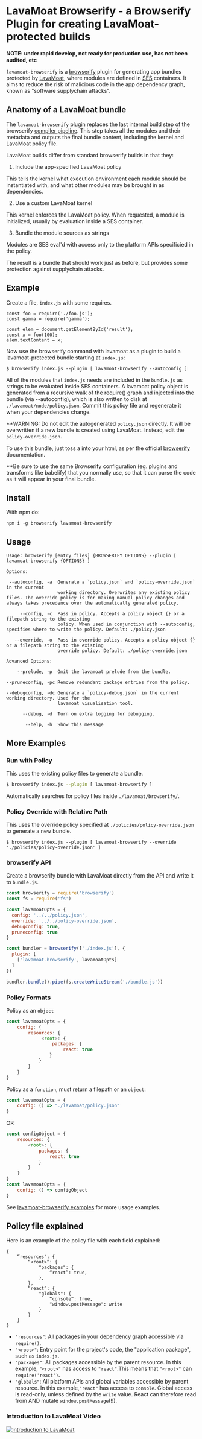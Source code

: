 # LavaMoat Browserify - a Browserify Plugin for creating LavaMoat-protected builds

**NOTE: under rapid develop, not ready for production use, has not been audited, etc**

`lavamoat-browserify` is a [browserify][BrowserifyGithub] plugin for generating app bundles protected by [LavaMoat](https://github.com/LavaMoat/overview), where modules are defined in [SES][SesGithub] containers. It aims to reduce the risk of malicious code in the app dependency graph, known as "software supplychain attacks".

[BrowserifyGithub]: https://github.com/browserify/browserify
[SesGithub]: https://github.com/agoric/SES

## Anatomy of a LavaMoat bundle

The `lavamoat-browserify` plugin replaces the last internal build step of the browserify [compiler pipeline](https://github.com/browserify/browserify-handbook#compiler-pipeline). This step takes all the modules and their metadata and outputs the final bundle content, including the kernel and LavaMoat policy file.

LavaMoat builds differ from standard browserify builds in that they:

1. Include the app-specified LavaMoat policy

This tells the kernel what execution environment each module should be instantiated with, and what other modules may be brought in as dependencies.

2. Use a custom LavaMoat kernel

This kernel enforces the LavaMoat policy. When requested, a module is initialized, usually by evaluation inside a SES container.

3. Bundle the module sources as strings

Modules are SES eval'd with access only to the platform APIs specificied in the policy.

The result is a bundle that should work just as before, but provides some protection against supplychain attacks.

## Example

Create a file, `index.js` with some requires.

```
const foo = require('./foo.js');
const gamma = require('gamma');

const elem = document.getElementById('result');
const x = foo(100);
elem.textContent = x;
```

Now use the browserify command with lavamoat as a plugin to build a lavamoat-protected bundle starting at `index.js`:

```
$ browserify index.js --plugin [ lavamoat-browserify --autoconfig ]
```

All of the modules that `index.js` needs are included in the `bundle.js` as strings to be evaluated inside SES containers. A lavamoat policy object is generated from a recursive walk of the require() graph and injected into the bundle (via --autoconfig), which is also written to disk at `./lavamoat/node/policy.json`. Commit this policy file and regenerate it when your dependencies change.

**WARNING: Do not edit the autogenerated `policy.json` directly. It will be overwritten if a new bundle is created using LavaMoat. Instead, edit the `policy-override.json`.

To use this bundle, just toss a <script src="bundle.js"></script> into your html, as per the official [browserify][BrowserifyGithub] documentation.

**Be sure to use the same Browserify configuration (eg. plugins and transforms like babelify) that you normally use, so that it can parse the code as it will appear in your final bundle.

## Install

With npm do:

```
npm i -g browserify lavamoat-browserify
```

## Usage

```
Usage: browserify [entry files] {BROWSERIFY OPTIONS} --plugin [ lavamoat-browserify {OPTIONS} ]

Options:

 --autoconfig, -a  Generate a `policy.json` and `policy-override.json` in the current
                   working directory. Overwrites any existing policy files. The override policy is for making manual policy changes and always takes precedence over the automatically generated policy.

     --config, -c  Pass in policy. Accepts a policy object {} or a filepath string to the existing
                   policy. When used in conjunction with --autoconfig, specifies where to write the policy. Default: ./policy.json

   --override, -o  Pass in override policy. Accepts a policy object {} or a filepath string to the existing
                   override policy. Default: ./policy-override.json

Advanced Options:

    --prelude, -p  Omit the lavamoat prelude from the bundle.

--pruneconfig, -pc Remove redundant package entries from the policy.

--debugconfig, -dc Generate a `policy-debug.json` in the current working directory. Used for the
                   lavamoat visualisation tool.

      --debug, -d  Turn on extra logging for debugging.

       --help, -h  Show this message
```

## More Examples

### Run with Policy

This uses the existing policy files to generate a bundle.

```bash
$ browserify index.js --plugin [ lavamoat-browserify ]
```

Automatically searches for policy files inside `./lavamoat/browserify/`.

### Policy Override with Relative Path

This uses the override policy specified at `./policies/policy-override.json` to generate a new bundle.

```
$ browserify index.js --plugin [ lavamoat-browserify --override './policies/policy-override.json' ]
```

### browserify API

Create a browserify bundle with LavaMoat directly from the API and write it to `bundle.js`.

```javascript
const browserify = require('browserify')
const fs = require('fs')

const lavamoatOpts = {
  config: '../../policy.json',
  override: '../../policy-override.json',
  debugconfig: true,
  pruneconfig: true
}

const bundler = browserify(['./index.js'], {
  plugin: [
    ['lavamoat-browserify', lavamoatOpts]
  ]
})

bundler.bundle().pipe(fs.createWriteStream('./bundle.js'))
```

### Policy Formats

Policy as an `object`

```javascript
const lavamoatOpts = {
    config: {
        resources: {
             <root>: {
                 packages: {
                     react: true
                }
            }
        }
    }
}
```

Policy as a `function`, must return a filepath or an `object`:

```javascript
const lavamoatOpts = {
    config: () => "./lavamoat/policy.json"
}
```

OR

```javascript
const configObject = {
    resources: {
        <root>: {
            packages: {
                react: true
            }
        }
    }
}
const lavamoatOpts = {
    config: () => configObject
}
```

See [lavamoat-browserify examples](./examples/) for more usage examples.

## Policy file explained

Here is an example of the policy file with each field explained:

```
{
    “resources": {
        “<root>”: {
            "packages": {
                “react”: true,
            },
        },
        “react”: {
            "globals": {
                “console”: true,
                "window.postMessage": write
            }
        }
    }
}
```

* `"resources"`: All packages in your dependency graph accessible via `require()`.
* `"<root>"`: Entry point for the project's code, the "application package", such as `index.js`.
* `"packages"`: All packages accessible by the parent resource. In this example, `"<root>"` has access to `"react"`.This means that `"<root>"` can `require('react')`.
* `"globals"`: All platform APIs and global variables accessible by parent resource. In this example,`"react"` has access to `console`. Global access is read-only, unless defined by the `write` value. React can therefore read from AND mutate `window.postMessage`(!!).

### Introduction to LavaMoat Video

[![introduction to LavaMoat](https://img.youtube.com/vi/pOTEJy_FqIA/0.jpg)](https://www.youtube.com/watch?v=pOTEJy_FqIA)
